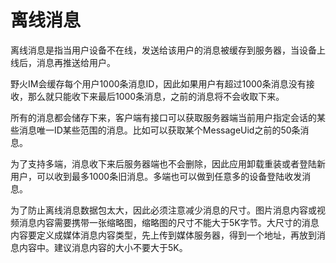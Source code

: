 # 离线消息
离线消息是指当用户设备不在线，发送给该用户的消息被缓存到服务器，当设备上线后，消息再推送给用户。

野火IM会缓存每个用户1000条消息ID，因此如果用户有超过1000条消息没有接收，那么就只能收下来最后1000条消息，之前的消息将不会收取下来。

所有的消息都会储存下来，客户端有接口可以获取服务器端当前用户指定会话的某些消息唯一ID某些范围的消息。比如可以获取某个MessageUid之前的50条消息。

为了支持多端，消息收下来后服务器端也不会删除，因此应用卸载重装或者登陆新用户，可以收到最多1000条旧消息。多端也可以做到任意多的设备登陆收发消息。

为了防止离线消息数据包太大，因此必须注意减少消息的尺寸。图片消息内容或视频消息内容需要携带一张缩略图，缩略图的尺寸不能大于5K字节。大尺寸的消息内容要定义成媒体消息内容类型，先上传到媒体服务器，得到一个地址，再放到消息内容中。建议消息内容的大小不要大于5K。
